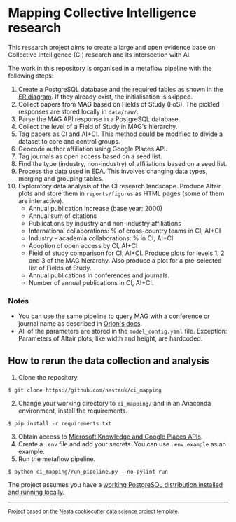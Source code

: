 Mapping Collective Intelligence research
==============================

This research project aims to create a large and open evidence base on Collective Intelligence (CI) research and its intersection with AI.  

The work in this repository is organised in a metaflow pipeline with the following steps:
1. Create a PostgreSQL database and the required tables as shown in the [ER diagram](/ci_db_ER_diagram.png). If they already exist, the initialisation is skipped.
2. Collect papers from MAG based on Fields of Study (FoS). The pickled responses are stored locally in `data/raw/`.
3. Parse the MAG API response in a PostgreSQL database.
4. Collect the level of a Field of Study in MAG's hierarchy.
5. Tag papers as CI and AI+CI. This method could be modified to divide a dataset to core and control groups.
6. Geocode author affiliation using Google Places API.
7. Tag journals as open access based on a seed list.
8. Find the type (industry, non-industry) of affiliations based on a seed list.
9. Process the data used in EDA. This involves changing data types, merging and grouping tables. 
10. Exploratory data analysis of the CI research landscape. Produce Altair plots and store them in `reports/figures` as HTML pages (some of them are interactive).
    - Annual publication increase (base year: 2000)
    - Annual sum of citations
    - Publications by industry and non-industry affiliations
    - International collaborations: % of cross-country teams in CI, AI+CI
    - Industry - academia collaborations: % in CI, AI+CI
    - Adoption of open access by CI, AI+CI
    - Field of study comparison for CI, AI+CI. Produce plots for levels 1, 2 and 3 of the MAG hierarchy. Also produce a plot for a pre-selected list of Fields of Study.
    - Annual publications in conferences and journals.
    - Number of annual publications in CI, AI+CI.

### Notes
- You can use the same pipeline to query MAG with a conference or journal name as described in [Orion's docs](https://docs.orion-search.org/docs/The%20model%20config%20file#querying-microsoft-academic-knowledge-api).
- All of the parameters are stored in the `model_config.yaml` file. Exception: Parameters of Altair plots, like width and height, are hardcoded.

## How to rerun the data collection and analysis
1. Clone the repository.
```
$ git clone https://github.com/nestauk/ci_mapping
```

2. Change your working directory to `ci_mapping/` and in an Anaconda environment, install the requirements.
```
$ pip install -r requirements.txt
```

3. Obtain access to [Microsoft Knowledge and Google Places APIs](/ci_mapping/README.md).
4. Create a `.env` file and add your secrets. You can use `.env.example` as an example.
5. Run the metaflow pipeline.
```
$ python ci_mapping/run_pipeline.py --no-pylint run
```

The project assumes you have a [working PostgreSQL distribution installed and running locally](/ci_mapping/README.md/#how-to-setup-and-use-a-postgresql-db).

--------

<p><small>Project based on the <a target="_blank" href="https://github.com/nestauk/cookiecutter-data-science-nesta">Nesta cookiecutter data science project template</a>.</small></p>
